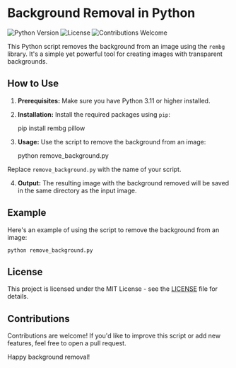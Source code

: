 Background Removal in Python
============================

![Python Version](https://img.shields.io/badge/Python-3.11+%2B-blue) ![License](https://img.shields.io/badge/License-MIT-green) ![Contributions Welcome](https://img.shields.io/badge/Contributions-Welcome-brightgreen)

This Python script removes the background from an image using the `rembg` library. It's a simple yet powerful tool for creating images with transparent backgrounds.

How to Use
----------

1.  **Prerequisites:** Make sure you have Python 3.11 or higher installed.
2.  **Installation:** Install the required packages using `pip`:

    pip install rembg pillow
    

3.  **Usage:** Use the script to remove the background from an image:

    python remove_background.py
    

Replace `remove_background.py` with the name of your script.

4.  **Output:** The resulting image with the background removed will be saved in the same directory as the input image.

Example
-------

Here's an example of using the script to remove the background from an image:

    python remove_background.py
    

License
-------

This project is licensed under the MIT License - see the [LICENSE](LICENSE) file for details.

Contributions
-------------

Contributions are welcome! If you'd like to improve this script or add new features, feel free to open a pull request.


Happy background removal!
